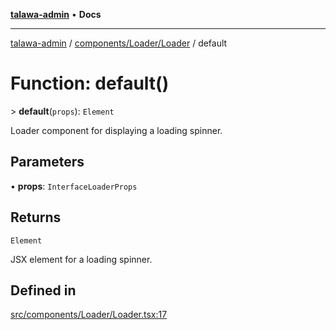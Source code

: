 [**talawa-admin**](../../../../README.md) • **Docs**

***

[talawa-admin](../../../../modules.md) / [components/Loader/Loader](../README.md) / default

# Function: default()

\> **default**(`props`): `Element`

Loader component for displaying a loading spinner.

## Parameters

• **props**: `InterfaceLoaderProps`

## Returns

`Element`

JSX element for a loading spinner.

## Defined in

[src/components/Loader/Loader.tsx:17](https://github.com/PalisadoesFoundation/talawa-admin/blob/b465221425f3dcc638f77fbf5f1ccedb8e0dd082/src/components/Loader/Loader.tsx#L17)
